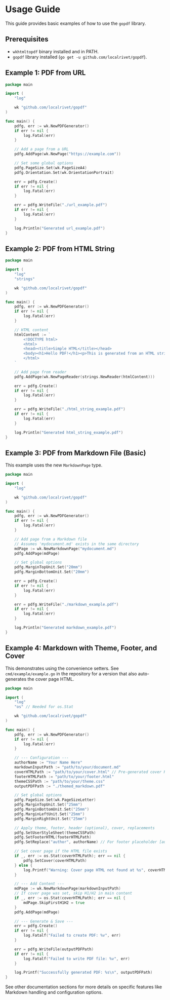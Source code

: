 # Usage Guide

This guide provides basic examples of how to use the `gopdf` library.

## Prerequisites

- `wkhtmltopdf` binary installed and in PATH.
- `gopdf` library installed (`go get -u github.com/localrivet/gopdf`).

## Example 1: PDF from URL

```go
package main

import (
	"log"

	wk "github.com/localrivet/gopdf"
)

func main() {
	pdfg, err := wk.NewPDFGenerator()
	if err != nil {
		log.Fatal(err)
	}

	// Add a page from a URL
	pdfg.AddPage(wk.NewPage("https://example.com"))

	// Set some global options
	pdfg.PageSize.Set(wk.PageSizeA4)
	pdfg.Orientation.Set(wk.OrientationPortrait)

	err = pdfg.Create()
	if err != nil {
		log.Fatal(err)
	}

	err = pdfg.WriteFile("./url_example.pdf")
	if err != nil {
		log.Fatal(err)
	}

	log.Println("Generated url_example.pdf")
}
```

## Example 2: PDF from HTML String

```go
package main

import (
	"log"
	"strings"

	wk "github.com/localrivet/gopdf"
)

func main() {
	pdfg, err := wk.NewPDFGenerator()
	if err != nil {
		log.Fatal(err)
	}

	// HTML content
	htmlContent := `
		<!DOCTYPE html>
		<html>
		<head><title>Simple HTML</title></head>
		<body><h1>Hello PDF!</h1><p>This is generated from an HTML string.</p></body>
		</html>
	`

	// Add page from reader
	pdfg.AddPage(wk.NewPageReader(strings.NewReader(htmlContent)))

	err = pdfg.Create()
	if err != nil {
		log.Fatal(err)
	}

	err = pdfg.WriteFile("./html_string_example.pdf")
	if err != nil {
		log.Fatal(err)
	}

	log.Println("Generated html_string_example.pdf")
}
```

## Example 3: PDF from Markdown File (Basic)

This example uses the new `MarkdownPage` type.

```go
package main

import (
	"log"

	wk "github.com/localrivet/gopdf"
)

func main() {
	pdfg, err := wk.NewPDFGenerator()
	if err != nil {
		log.Fatal(err)
	}

	// Add page from a Markdown file
	// Assumes 'mydocument.md' exists in the same directory
	mdPage := wk.NewMarkdownPage("mydocument.md")
	pdfg.AddPage(mdPage)

	// Set global options
	pdfg.MarginTopUnit.Set("20mm")
	pdfg.MarginBottomUnit.Set("20mm")

	err = pdfg.Create()
	if err != nil {
		log.Fatal(err)
	}

	err = pdfg.WriteFile("./markdown_example.pdf")
	if err != nil {
		log.Fatal(err)
	}

	log.Println("Generated markdown_example.pdf")
}
```

## Example 4: Markdown with Theme, Footer, and Cover

This demonstrates using the convenience setters. See `cmd/example/example.go` in the repository for a version that also auto-generates the cover page HTML.

```go
package main

import (
	"log"
	"os" // Needed for os.Stat

	wk "github.com/localrivet/gopdf"
)

func main() {
	pdfg, err := wk.NewPDFGenerator()
	if err != nil {
		log.Fatal(err)
	}

	// --- Configuration ---
	authorName := "Your Name Here"
	markdownInputPath := "path/to/your/document.md"
	coverHTMLPath := "path/to/your/cover.html" // Pre-generated cover HTML
	footerHTMLPath := "path/to/your/footer.html"
	themeCSSPath := "path/to/your/theme.css"
	outputPDFPath := "./themed_markdown.pdf"

	// Set global options
	pdfg.PageSize.Set(wk.PageSizeLetter)
	pdfg.MarginTopUnit.Set("25mm")
	pdfg.MarginBottomUnit.Set("25mm")
	pdfg.MarginLeftUnit.Set("25mm")
	pdfg.MarginRightUnit.Set("25mm")

	// Apply theme, footer, header (optional), cover, replacements
	pdfg.SetUserStyleSheet(themeCSSPath)
	pdfg.SetFooterHTML(footerHTMLPath)
	pdfg.SetReplace("author", authorName) // For footer placeholder [author]

	// Set cover page if the HTML file exists
	if _, err := os.Stat(coverHTMLPath); err == nil {
		pdfg.SetCover(coverHTMLPath)
	} else {
		log.Printf("Warning: Cover page HTML not found at %s", coverHTMLPath)
	}

	// --- Add Content ---
	mdPage := wk.NewMarkdownPage(markdownInputPath)
	// If cover page was set, skip H1/H2 in main content
	if _, err := os.Stat(coverHTMLPath); err == nil {
		mdPage.SkipFirstH1H2 = true
	}
	pdfg.AddPage(mdPage)

	// --- Generate & Save ---
	err = pdfg.Create()
	if err != nil {
		log.Fatalf("Failed to create PDF: %v", err)
	}

	err = pdfg.WriteFile(outputPDFPath)
	if err != nil {
		log.Fatalf("Failed to write PDF file: %v", err)
	}

	log.Printf("Successfully generated PDF: %s\n", outputPDFPath)
}
```

See other documentation sections for more details on specific features like Markdown handling and configuration options.
